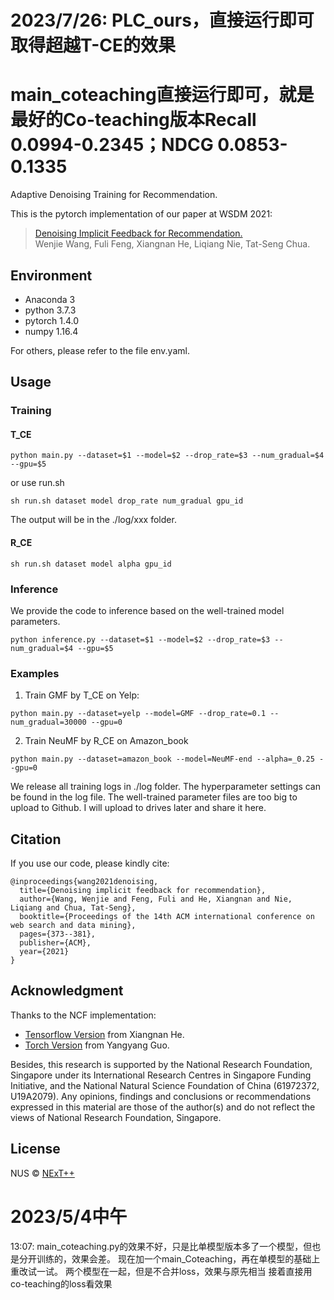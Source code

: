 # 2023/7/26: PLC_ours，直接运行即可取得超越T-CE的效果
# main_coteaching直接运行即可，就是最好的Co-teaching版本Recall 0.0994-0.2345；NDCG 0.0853-0.1335

Adaptive Denoising Training for Recommendation.

This is the pytorch implementation of our paper at WSDM 2021:

> [Denoising Implicit Feedback for Recommendation.](https://arxiv.org/abs/2006.04153)<br>
> Wenjie Wang, Fuli Feng, Xiangnan He, Liqiang Nie, Tat-Seng Chua.

## Environment
- Anaconda 3
- python 3.7.3
- pytorch 1.4.0
- numpy 1.16.4 

For others, please refer to the file env.yaml.

## Usage

### Training
#### T_CE
```
python main.py --dataset=$1 --model=$2 --drop_rate=$3 --num_gradual=$4 --gpu=$5
```
or use run.sh
```
sh run.sh dataset model drop_rate num_gradual gpu_id
```
The output will be in the ./log/xxx folder.

#### R_CE
```
sh run.sh dataset model alpha gpu_id
```
### Inference
We provide the code to inference based on the well-trained model parameters.
```
python inference.py --dataset=$1 --model=$2 --drop_rate=$3 --num_gradual=$4 --gpu=$5
```
### Examples
1. Train GMF by T_CE on Yelp:
```
python main.py --dataset=yelp --model=GMF --drop_rate=0.1 --num_gradual=30000 --gpu=0
```
2. Train NeuMF by R_CE on Amazon_book
```
python main.py --dataset=amazon_book --model=NeuMF-end --alpha=_0.25 --gpu=0
```
We release all training logs in ./log folder. The hyperparameter settings can be found in the log file. 
The well-trained parameter files are too big to upload to Github. I will upload to drives later and share it here.

## Citation  
If you use our code, please kindly cite:

```
@inproceedings{wang2021denoising,
  title={Denoising implicit feedback for recommendation},
  author={Wang, Wenjie and Feng, Fuli and He, Xiangnan and Nie, Liqiang and Chua, Tat-Seng},
  booktitle={Proceedings of the 14th ACM international conference on web search and data mining},
  pages={373--381},
  publisher={ACM},
  year={2021}
}
```
## Acknowledgment

Thanks to the NCF implementation:
- [Tensorflow Version](https://github.com/hexiangnan/neural_collaborative_filtering) from Xiangnan He. 
- [Torch Version](https://github.com/guoyang9/NCF) from Yangyang Guo.

Besides, this research is supported by the National Research Foundation, Singapore under its International Research Centres in Singapore Funding Initiative, and the National Natural Science Foundation of China (61972372, U19A2079). Any opinions, findings and conclusions or recommendations expressed in this material are those of the author(s) and do not reflect the views of National Research Foundation, Singapore. 

## License

NUS © [NExT++](https://nextcenter.org/)


# 2023/5/4中午
13:07: main_coteaching.py的效果不好，只是比单模型版本多了一个模型，但也是分开训练的，效果会差。
现在加一个main_Coteaching，再在单模型的基础上重改试一试。
两个模型在一起，但是不合并loss，效果与原先相当
接着直接用co-teaching的loss看效果